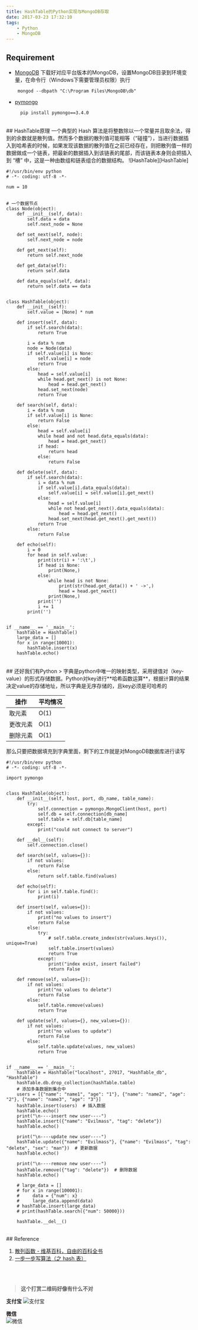 ```yaml
---
title: HashTable的Python实现与MongoDB存取
date: 2017-03-23 17:32:10
tags: 
    - Python
    - MongoDB
---
```


## Requirement
*  [MongoDB][MongoDB]
下载好对应平台版本的MongoDB，设置MongoDB目录到环境变量，在命令行（Windows下需要管理员权限）执行

        mongod --dbpath "C:\Program Files\MongoDB\db"
        
* [pymongo][pymongo]

        pip install pymongo==3.4.0

<!--more-->

<br>
## HashTable原理
一个典型的 Hash 算法是将整数除以一个常量并且取余法，得到的余数就是散列值。然而多个数据的散列值可能相等（“碰撞”），当进行数据插入到哈希表的时候，如果发现该数据的散列值在之前已经存在，则把散列值一样的数据做成一个链表，把最新的数据插入到该链表的尾部，而该链表本身则会把插入到 “槽” 中，这是一种由数组和链表组合的数据结构。
![HashTable][HashTable]

    #!/usr/bin/env python
    # -*- coding: utf-8 -*-
    
    num = 10
    
    
    # 一个数据节点
    class Node(object):
        def __init__(self, data):
            self.data = data
            self.next_node = None
    
        def set_next(self, node):
            self.next_node = node
    
        def get_next(self):
            return self.next_node
    
        def get_data(self):
            return self.data
    
        def data_equals(self, data):
            return self.data == data
    
    
    class HashTable(object):
        def __init__(self):
            self.value = [None] * num
    
        def insert(self, data):
            if self.search(data):
                return True
    
            i = data % num
            node = Node(data)
            if self.value[i] is None:
                self.value[i] = node
                return True
            else:
                head = self.value[i]
                while head.get_next() is not None:
                    head = head.get_next()
                head.set_next(node)
                return True
    
        def search(self, data):
            i = data % num
            if self.value[i] is None:
                return False
            else:
                head = self.value[i]
                while head and not head.data_equals(data):
                    head = head.get_next()
                if head:
                    return head
                else:
                    return False
    
        def delete(self, data):
            if self.search(data):
                i = data % num
                if self.value[i].data_equals(data):
                    self.value[i] = self.value[i].get_next()
                else:
                    head = self.value[i]
                    while not head.get_next().data_equals(data):
                        head = head.get_next()
                    head.set_next(head.get_next().get_next())
                return True
            else:
                return False
    
        def echo(self):
            i = 0
            for head in self.value:
                print(str(i) + ':\t',)
                if head is None:
                    print(None,)
                else:
                    while head is not None:
                        print(str(head.get_data()) + ' ->',)
                        head = head.get_next()
                    print(None,)
                print('')
                i += 1
            print('')
    
    
    if __name__ == '__main__':
        hashTable = HashTable()
        large_data = []
        for x in range(10001):
            hashTable.insert(x)
        hashTable.echo()

<br>
## 还好我们有Python
> 字典是python中唯一的映射类型，采用键值对（key-value）的形式存储数据。Python对key进行**哈希函数运算**，根据计算的结果决定value的存储地址，所以字典是无序存储的，且key必须是可哈希的
    
| 操作          | 平均情况 |
|---------------|----------|
| 取元素        | O(1)     |
| 更改元素      | O(1)     |
| 删除元素      | O(1)     |

那么只要把数据填充到字典里面，剩下的工作就是对MongoDB数据库进行读写

    #!/usr/bin/env python
    # -*- coding: utf-8 -*-
    
    import pymongo
    
    
    class HashTable(object):
        def __init__(self, host, port, db_name, table_name):
            try:
                self.connection = pymongo.MongoClient(host, port)
                self.db = self.connection[db_name]
                self.table = self.db[table_name]
            except:
                print("could not connect to server")
    
        def __del__(self):
            self.connection.close()
    
        def search(self, values={}):
            if not values:
                return False
            else:
                return self.table.find(values)
    
        def echo(self):
            for i in self.table.find():
                print(i)
    
        def insert(self, values={}):
            if not values:
                print("no values to insert")
                return False
            else:
                try:
                    # self.table.create_index(str(values.keys()), unique=True)
                    self.table.insert(values)
                    return True
                except:
                    print("index exist, insert failed")
                    return False
    
        def remove(self, values={}):
            if not values:
                print("no values to delete")
                return False
            else:
                self.table.remove(values)
                return True
    
        def update(self, values={}, new_values={}):
            if not values:
                print("no values to update")
                return False
            else:
                self.table.update(values, new_values)
                return True
    
    
    if __name__ == '__main__':
        hashTable = HashTable("localhost", 27017, "HashTable_db", "HashTable")
        hashTable.db.drop_collection(hashTable.table)
        # 添加多条数据到集合中
        users = [{"name": "name1", "age": "1"}, {"name": "name2", "age": "2"}, {"name": "name3", "age": "3"}]
        hashTable.insert(users)  # 插入数据
        hashTable.echo()
        print("\n----insert new user----")
        hashTable.insert({"name": "Evilmass", "tag": "delete"})
        hashTable.echo()
    
        print("\n----update new user----")
        hashTable.update({"name": "Evilmass"}, {"name": "Evilmass", "tag": "delete", "sex": "man"})  # 更新数据
        hashTable.echo()
    
        print("\n----remove new user----")
        hashTable.remove({"tag": "delete"})  # 删除数据
        hashTable.echo()
    
        # large_data = []
        # for x in range(100001):
        #     data = {"num": x}
        #     large_data.append(data)
        # hashTable.insert(large_data)
        # print(hashTable.search({"num": 50000}))
    
        hashTable.__del__()

<br>
## Reference

1. [散列函数 - 维基百科，自由的百科全书][1]
2. [一步一步写算法（之 hash 表）][2]

<br><br>
> **这个打赏二维码好像有什么不对**

**支付宝** 
![支付宝][支付宝]

**微信**  
![微信][微信]

[支付宝]: https://of4jd0bcc.qnssl.com/Blog/%E6%89%93%E8%B5%8F/alipay/shakalaka_ailipay.gif?imageView2/1/w/200/h/200

[微信]: https://of4jd0bcc.qnssl.com/Blog/%E6%89%93%E8%B5%8F/wechat/%E9%85%9A%E9%85%9E%E7%93%9C_wechat.gif?imageView2/1/w/200/h/200
[1]: https://zh.wikipedia.org/wiki/%E6%95%A3%E5%88%97%E5%87%BD%E6%95%B8
[2]: http://blog.csdn.net/feixiaoxing/article/details/6885657
[HashTable]: https://of4jd0bcc.qnssl.com/%E6%9D%82/HashTable.png
[MongoDB]: https://www.mongodb.com/download-center#community
[pymongo]: https://pypi.python.org/pypi/pymongo/3.4.0